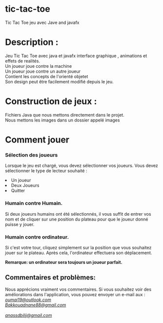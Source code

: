 # tic-tac-toe

Tic Tac Toe jeu avec Jave and javafx 

# Description :

Jeu Tic Tac Toe  avec java et javafx interface graphique , animations et effets de realités. <br>
Un joueur joue contre la machine <br>
Un joueur joue contre un autre joueur <br>
Contient les concepts de l'orienté objetet <br>
Son design peut être facilement modifié depuis le jeu. <br>

# Construction de jeux :
Fichiers Java que nous mettons directement dans le projet. <br>
Nous mettons les images dans un dossier appelé images <br>

# Comment jouer
### Sélection des joueurs
Lorsque le jeu est chargé, vous devez sélectionner vos joueurs. Vous devez sélectionner le type de lecteur souhaité  : <br> 
<li>Un joueur </li>
<li>Deux Joueurs  </li> 
<li>Quitter</li>

### Humain contre Humain.
Si deux joueurs humains ont été sélectionnés, il vous suffit de entrer vos nom et de cliquer sur une position du plateau pour que le joueur donné puisse y jouer.

### Humain contre ordinateur.
Si c'est votre tour, cliquez simplement sur la position que vous souhaitez jouer sur le plateau. Après cela, l'ordinateur effectuera son déplacement.

<strong>Remarque: un ordinateur sera toujours un joueur parfait.</strong>
## Commentaires et problèmes:

Nous apprécions vraiment vos commentaires. Si vous souhaitez voir des améliorations dans l'application, vous pouvez envoyer un e-mail  aux : 
*oumai19@outlook.com* <br>
*Bakkouadnane88@gmail.com* <br>  
*anassdbilij@gmail.com* <br>
